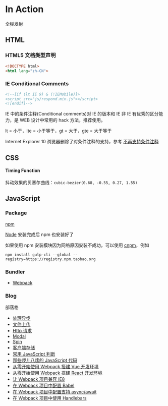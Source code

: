 # In Action

全弹发射

## HTML

### <a name="doctype">HTML5 文档类型声明</a>

``` html
<!DOCTYPE html>
<html lang="zh-CN">
```

### <a name="conditional-comments">IE Conditional Comments</a>

``` html
<!--[if (lt IE 9) & (!IEMobile)]>
<script src="js/respond.min.js"></script>
<![endif]-->
```

IE 中的条件注释(Conditional comments)对 IE 的版本和 IE 非 IE 有优秀的区分能力，是 WEB 设计中常用的 hack 方法，推荐使用。

lt = 小于，lte = 小于等于，gt = 大于，gte = 大于等于

Internet Explorer 10 浏览器删除了对条件注释的支持，参考 [不再支持条件注释](https://msdn.microsoft.com/zh-cn/library/ie/hh801214.aspx)

## CSS

#### Timing Function

抖动效果的贝塞尔曲线：`cubic-bezier(0.68, -0.55, 0.27, 1.55)`

## JavaScript

### <a name="package">Package</a>

[npm](https://www.npmjs.com/)

[Node](https://nodejs.org/en/) 安装完成后 npm 也安装好了

如果使用 npm 安装模块因为网络原因安装不成功，可以使用 [cnpm](https://npm.taobao.org)，例如

``` shell
npm install gulp-cli --global --registry=https://registry.npm.taobao.org
```

### <a name="bundler">Bundler</a>

* [Webpack](https://github.com/xyzhanjiang/assets/tree/master/js/bundler/webpack/)

### <a name="blog">Blog</a>

部落格

* [处理异步](https://github.com/xyzhanjiang/assets/tree/master/js/async/)
* [文件上传](https://github.com/xyzhanjiang/assets/tree/master/js/upload/)
* [Http 请求](https://github.com/xyzhanjiang/assets/tree/master/js/http-request/)
* [Modal](https://github.com/xyzhanjiang/assets/tree/master/js/modal/)
* [Spin](https://github.com/xyzhanjiang/assets/tree/master/js/spin/)
* [客户端存储](https://github.com/xyzhanjiang/assets/tree/master/js/storage/)
* [常用 JavaScript 判断](https://github.com/xyzhanjiang/assets/tree/master/js/core/is/)
* [那些啰儿八嗦的 JavaScript 代码](https://github.com/xyzhanjiang/assets/tree/master/js/core/verbose/)
* [从零开始使用 Webpack 搭建 Vue 开发环境](https://github.com/xyzhanjiang/assets/tree/master/js/bundler/webpack/vue)
* [从零开始使用 Webpack 搭建 React 开发环境](https://github.com/xyzhanjiang/assets/tree/master/js/bundler/webpack/react)
* [让 Webpack 项目兼容 IE8](https://github.com/xyzhanjiang/assets/tree/master/js/bundler/webpack/ie8)
* [在 Webpack 项目中配置 Babel](https://github.com/xyzhanjiang/assets/tree/master/js/es2015/babel/)
* [在 Webpack 项目中配置支持 async/await](https://github.com/xyzhanjiang/assets/tree/master/js/es2015/async-await/)
* [在 Webpack 项目中使用 Handlebars](https://github.com/xyzhanjiang/assets/tree/master/js/template/handlebars/)
